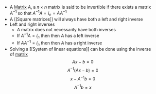 - A [Matrix]([[Matrices]]) $A$, a $n \times n$ matrix is said to be invertible if there exists a matrix $A^{-1}$ so that $A^{-1}A = I_n = AA^{-1}$
- A [[Square matrices]] will always have both a left and right inverse
- Left and right inverses
	- A matrix does not necessarily have both inverses
	- If $A^{-1}A=I_n$ then then $A$ has a left inverse
	- If $AA^{-1}=I_n$ then then $A$ has a right inverse
- Solving a [[System of linear equations]] can be done using the inverse of [matrix]([[Matrices]])
  $$Ax-b=0$$
  $$A^{-1}(Ax-b)=0$$
  $$x-A^{-1}b = 0$$
  $$A^{-1}b = x$$